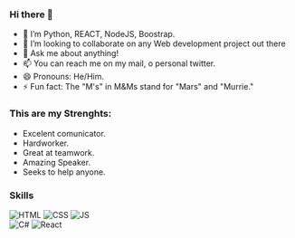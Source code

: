 ### Hi there 👋

- 🌱 I’m Python, REACT, NodeJS, Boostrap. 
- 👯 I’m looking to collaborate on any Web development project out there
- 💬 Ask me about anything!
- 📫 You can reach me on my mail, o personal twitter.
- 😄 Pronouns: He/Him.
- ⚡ Fun fact: The "M's" in M&Ms stand for "Mars" and "Murrie."

### This are my Strenghts: 

- Excelent comunicator.
- Hardworker.
- Great at teamwork. 
- Amazing Speaker. 
- Seeks to help anyone. 

### Skills
![HTML](https://img.shields.io/badge/HTML-orange?style=for-the-badge&logo=html5&logoColor=white&labelColor=101010) 
![CSS](https://img.shields.io/badge/CSS-blue?style=for-the-badge&logo=css3&logoColor=white&labelColor=101010) 
![JS](https://img.shields.io/badge/JavaScript-yellow?style=for-the-badge&logo=javascript&logoColor=white&labelColor=101010)</br>
![C#](https://img.shields.io/badge/C-brightgreen?style=for-the-badge&logo=csharp&logoColor=white&labelColor=101010)
![React](https://img.shields.io/badge/React-9cf?style=for-the-badge&logo=reactjs&logoColor=white&labelColor=101010)

